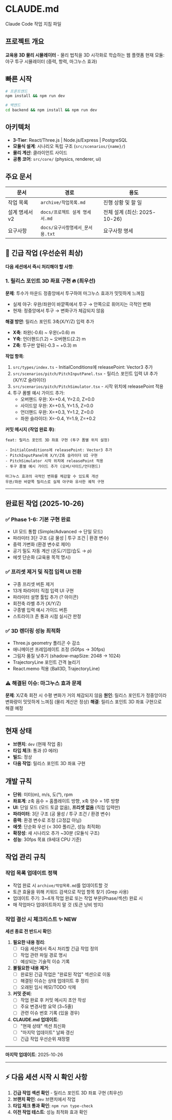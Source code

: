 # CLAUDE.md

Claude Code 작업 지침 파일

## 프로젝트 개요

**교육용 3D 물리 시뮬레이터** - 물리 법칙을 3D 시각화로 학습하는 웹 플랫폼
현재 모듈: 야구 투구 시뮬레이터 (중력, 항력, 마그누스 효과)

## 빠른 시작

```bash
# 프론트엔드
npm install && npm run dev

# 백엔드
cd backend && npm install && npm run dev
```

## 아키텍처

- **3-Tier**: React/Three.js | Node.js/Express | PostgreSQL
- **모듈식 설계**: 시나리오 독립 구조 (`src/scenarios/{name}/`)
- **물리 계산**: 클라이언트 사이드
- **공통 코어**: `src/core/` (physics, renderer, ui)

## 주요 문서

| 문서 | 경로 | 용도 |
|------|------|------|
| 작업 목록 | `archive/작업목록.md` | 진행 상황 및 할 일 |
| 설계 명세서 v2 | `docs/프로젝트 설계 명세서.md` | 전체 설계 (최신: 2025-10-26) |
| 요구사항 | `docs/요구사항명세서_문서용.txt` | 요구사항 명세 |

## 🚨 긴급 작업 (우선순위 최상)

**다음 세션에서 즉시 처리해야 할 사항**:

### 1. 릴리스 포인트 3D 좌표 구현 🔥 (최우선)

**문제**: 투수가 마운드 정중앙에서 투구하여 마그누스 효과가 밋밋하게 느껴짐
- 실제 야구: 우완/좌완이 바깥쪽에서 투구 → 안쪽으로 휘어지는 극적인 변화
- 현재: 정중앙에서 투구 → 변화구가 체감되지 않음

**해결 방안**: 릴리스 포인트 3축(X/Y/Z) 입력 추가
- **X축**: 좌완(-0.6) ~ 우완(+0.6) m
- **Y축**: 언더핸드(1.2) ~ 오버핸드(2.2) m
- **Z축**: 투구판 앞뒤(-0.3 ~ +0.3) m

**작업 항목**:
1. `src/types/index.ts` - InitialConditions에 releasePoint: Vector3 추가
2. `src/scenarios/pitch/PitchInputPanel.tsx` - 릴리스 포인트 입력 UI 추가 (X/Y/Z 슬라이더)
3. `src/scenarios/pitch/PitchSimulator.tsx` - 시작 위치에 releasePoint 적용
4. 투구 폼별 예시 가이드 추가:
   - 오버핸드 우완: X=+0.4, Y=2.0, Z=0.0
   - 사이드암 우완: X=+0.5, Y=1.5, Z=0.0
   - 언더핸드 우완: X=+0.3, Y=1.2, Z=0.0
   - 좌완 슬라이더: X=-0.4, Y=1.9, Z=+0.2

**커밋 메시지 (작업 완료 후)**:
```
feat: 릴리스 포인트 3D 좌표 구현 (투구 폼별 위치 설정)

- InitialConditions에 releasePoint: Vector3 추가
- PitchInputPanel에 X/Y/Z축 슬라이더 UI 구현
- PitchSimulator 시작 위치에 releasePoint 적용
- 투구 폼별 예시 가이드 추가 (오버/사이드/언더핸드)

마그누스 효과의 극적인 변화를 체감할 수 있도록 개선
우완/좌완 바깥쪽 릴리스로 실제 야구와 유사한 궤적 구현
```

---

## 완료된 작업 (2025-10-26)

### ✅ Phase 1-6: 기본 구현 완료
- UI 모드 통합 (Simple/Advanced → 단일 모드)
- 파라미터 3단 구조 (공 물성 | 투구 조건 | 환경 변수)
- 중력 가변화 (환경 변수로 제어)
- 공기 밀도 자동 계산 (온도/기압/습도 → ρ)
- 에셋 단순화 (교육용 목적 명시)

### ✅ 프리셋 제거 및 직접 입력 UI 전환
- 구종 프리셋 버튼 제거
- 13개 파라미터 직접 입력 UI 구현
- 파라미터 설명 툴팁 추가 (? 아이콘)
- 회전축 라벨 추가 (X/Y/Z)
- 구종별 입력 예시 가이드 버튼
- 스트라이크 존 통과 시점 실시간 판정

### ✅ 3D 렌더링 성능 최적화
- Three.js geometry 폴리곤 수 감소
- 애니메이션 프레임레이트 조정 (50fps → 30fps)
- 그림자 품질 낮추기 (shadow-mapSize: 2048 → 1024)
- TrajectoryLine 포인트 간격 늘리기
- React.memo 적용 (Ball3D, TrajectoryLine)

### ⚠️ 해결된 이슈: 마그누스 효과 문제
**문제**: X/Z축 회전 시 수평 변화가 거의 체감되지 않음
**원인**: 릴리스 포인트가 정중앙이라 변화량이 밋밋하게 느껴짐 (물리 계산은 정상)
**해결**: 릴리스 포인트 3D 좌표 구현으로 해결 예정

---

## 현재 상태

- **브랜치**: `dev` (현재 작업 중)
- **타입 체크**: 통과 (0 에러)
- **빌드**: 정상
- **다음 작업**: 릴리스 포인트 3D 좌표 구현

## 개발 규칙

- **단위**: 미터(m), m/s, 도(°), rpm
- **좌표계**: z축 음수 = 홈플레이트 방향, x축 양수 = 1루 방향
- **UI**: 단일 모드 (모드 토글 없음), **프리셋 없음** (직접 입력만)
- **파라미터**: 3단 구조 (공 물성 / 투구 조건 / 환경 변수)
- **중력**: 환경 변수로 조정 (고정값 아님)
- **에셋**: 단순화 우선 (< 300 폴리곤, 성능 최적화)
- **확장성**: 새 시나리오 추가 ~30분 (모듈식 구조)
- **성능**: 30fps 목표 (9세대 CPU 기준)

## 작업 관리 규칙

### 작업 목록 업데이트 정책
- 작업 완료 시 `archive/작업목록.md`를 업데이트할 것
- 토큰 효율을 위해 키워드 검색으로 작업 항목 찾기 (Grep 사용)
- 업데이트 주기: 3~4개 작업 완료 또는 작업 부문(Phase/섹션) 완료 시
- 매 작업마다 업데이트하지 말 것 (토큰 낭비 방지)

### 작업 결산 시 체크리스트 ✨ NEW
**세션 종료 전 반드시 확인**:

1. **필요한 내용 정리**:
   - [ ] 다음 세션에서 즉시 처리할 긴급 작업 정의
   - [ ] 작업 관련 파일 경로 명시
   - [ ] 예상되는 기술적 이슈 기록

2. **불필요한 내용 제거**:
   - [ ] 완료된 긴급 작업은 "완료된 작업" 섹션으로 이동
   - [ ] 해결된 이슈는 상태 업데이트 후 정리
   - [ ] 오래된 임시 메모/TODO 삭제

3. **커밋 준비**:
   - [ ] 작업 완료 후 커밋 메시지 초안 작성
   - [ ] 주요 변경사항 요약 (3~5줄)
   - [ ] 관련 이슈 번호 기록 (있을 경우)

4. **CLAUDE.md 업데이트**:
   - [ ] "현재 상태" 섹션 최신화
   - [ ] "마지막 업데이트" 날짜 갱신
   - [ ] 긴급 작업 우선순위 재정렬

---

**마지막 업데이트**: 2025-10-26

---

## ⚡ 다음 세션 시작 시 확인 사항

1. **긴급 작업 섹션 확인** - 릴리스 포인트 3D 좌표 구현 (최우선)
2. **브랜치 확인**: `dev` 브랜치에서 작업
3. **타입 체크 통과 확인**: `npm run type-check`
4. **이전 작업 테스트**: 성능 최적화 효과 확인
